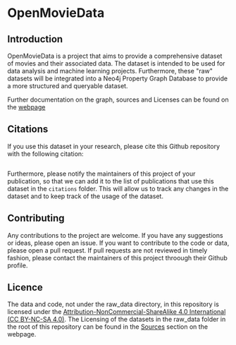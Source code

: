 # OpenMovieData

## Introduction

OpenMovieData is a project that aims to provide a comprehensive dataset of movies and their associated data. The dataset is intended to be used for data analysis and machine learning projects. Furthermore, these "raw" datasets will be integrated into a Neo4j Property Graph Database to provide a more structured and queryable dataset.

Further documentation on the graph, sources and Licenses can be found on the [webpage](https://sandermoon.github.io/OpenMovieData/)

## Citations
If you use this dataset in your research, please cite this Github repository with the following citation:

```
```
Furthermore, please notify the maintainers of this project of your publication, so that we can add it to the list of publications that use this dataset in the `citations` folder. This will allow us to track any changes in the dataset and to keep track of the usage of the dataset.

## Contributing
Any contributions to the project are welcome. If you have any suggestions or ideas, please open an issue. If you want to contribute to the code or data, please open a pull request. If pull requests are not reviewed in timely fashion, please contact the maintainers of this project throough their Github profile. 

## Licence

The data and code, not under the raw_data directory, in this repository is licensed under the [Attribution-NonCommercial-ShareAlike 4.0 International (CC BY-NC-SA 4.0)](https://creativecommons.org/licenses/by-nc-sa/4.0/). The Licensing of the datasets in the raw_data folder in the root of this repository can be found in the [Sources](https://sandermoon.github.io/OpenMovieData/sources/) section on the webpage.